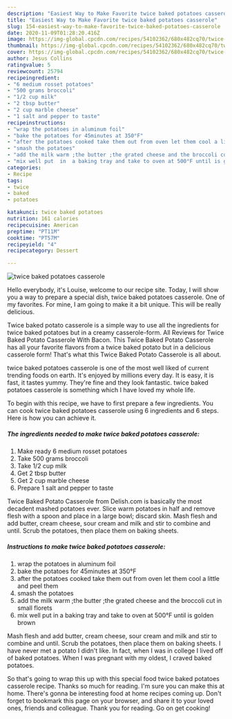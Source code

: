 ```yaml
---
description: "Easiest Way to Make Favorite twice baked potatoes casserole"
title: "Easiest Way to Make Favorite twice baked potatoes casserole"
slug: 154-easiest-way-to-make-favorite-twice-baked-potatoes-casserole
date: 2020-11-09T01:28:20.416Z
image: https://img-global.cpcdn.com/recipes/54102362/680x482cq70/twice-baked-potatoes-casserole-recipe-main-photo.jpg
thumbnail: https://img-global.cpcdn.com/recipes/54102362/680x482cq70/twice-baked-potatoes-casserole-recipe-main-photo.jpg
cover: https://img-global.cpcdn.com/recipes/54102362/680x482cq70/twice-baked-potatoes-casserole-recipe-main-photo.jpg
author: Jesus Collins
ratingvalue: 5
reviewcount: 25794
recipeingredient:
- "6 medium rosset potatoes"
- "500 grams broccoli"
- "1/2 cup milk"
- "2 tbsp butter"
- "2 cup marble cheese"
- "1 salt and pepper to taste"
recipeinstructions:
- "wrap the potatoes in aluminum foil"
- "bake the potatoes for 45minutes at 350°F"
- "after the potatoes cooked take them out from oven let them cool a little and peel them"
- "smash the potatoes"
- "add the milk warm ;the butter ;the grated cheese and the broccoli cut in small florets"
- "mix well put  in  a baking tray and take to oven at 500°F until is golden brown"
categories:
- Recipe
tags:
- twice
- baked
- potatoes

katakunci: twice baked potatoes 
nutrition: 161 calories
recipecuisine: American
preptime: "PT11M"
cooktime: "PT57M"
recipeyield: "4"
recipecategory: Dessert

---
```



![twice baked potatoes casserole](https://img-global.cpcdn.com/recipes/54102362/680x482cq70/twice-baked-potatoes-casserole-recipe-main-photo.jpg)

Hello everybody, it's Louise, welcome to our recipe site. Today, I will show you a way to prepare a special dish, twice baked potatoes casserole. One of my favorites. For mine, I am going to make it a bit unique. This will be really delicious.

Twice baked potato casserole is a simple way to use all the ingredients for twice baked potatoes but in a creamy casserole-form. All Reviews for Twice Baked Potato Casserole With Bacon. This Twice Baked Potato Casserole has all your favorite flavors from a twice baked potato but in a delicious casserole form! That&#39;s what this Twice Baked Potato Casserole is all about.

twice baked potatoes casserole is one of the most well liked of current trending foods on earth. It's enjoyed by millions every day. It is easy, it is fast, it tastes yummy. They're fine and they look fantastic. twice baked potatoes casserole is something which I have loved my whole life.


To begin with this recipe, we have to first prepare a few ingredients. You can cook twice baked potatoes casserole using 6 ingredients and 6 steps. Here is how you can achieve it.

<!--inarticleads1-->

##### The ingredients needed to make twice baked potatoes casserole:

1. Make ready 6 medium rosset potatoes
1. Take 500 grams broccoli
1. Take 1/2 cup milk
1. Get 2 tbsp butter
1. Get 2 cup marble cheese
1. Prepare 1 salt and pepper to taste


Twice Baked Potato Casserole from Delish.com is basically the most decadent mashed potatoes ever. Slice warm potatoes in half and remove flesh with a spoon and place in a large bowl; discard skin. Mash flesh and add butter, cream cheese, sour cream and milk and stir to combine and until. Scrub the potatoes, then place them on baking sheets. 

<!--inarticleads2-->

##### Instructions to make twice baked potatoes casserole:

1. wrap the potatoes in aluminum foil
1. bake the potatoes for 45minutes at 350°F
1. after the potatoes cooked take them out from oven let them cool a little and peel them
1. smash the potatoes
1. add the milk warm ;the butter ;the grated cheese and the broccoli cut in small florets
1. mix well put  in  a baking tray and take to oven at 500°F until is golden brown


Mash flesh and add butter, cream cheese, sour cream and milk and stir to combine and until. Scrub the potatoes, then place them on baking sheets. I have never met a potato I didn&#39;t like. In fact, when I was in college I lived off of baked potatoes. When I was pregnant with my oldest, I craved baked potatoes. 

So that's going to wrap this up with this special food twice baked potatoes casserole recipe. Thanks so much for reading. I'm sure you can make this at home. There's gonna be interesting food at home recipes coming up. Don't forget to bookmark this page on your browser, and share it to your loved ones, friends and colleague. Thank you for reading. Go on get cooking!
